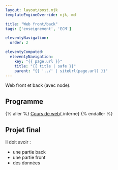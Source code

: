```yaml
---
layout: layout/post.njk 
templateEngineOverride: njk, md

title: "Web front/back"
tags: ['enseignement', 'ECM']

eleventyNavigation:
  order: 2

eleventyComputed:
  eleventyNavigation:
    key: "{{ page.url }}"
    title: "{{ title | safe }}"
    parent: "{{ '../' | siteUrl(page.url) }}"
---
```


<!-- début résumé -->

Web front et back (avec node).

<!-- fin résumé -->

## Programme

{% aller %}
[Cours de web]("/cours/web"){.interne}
{% endaller %}

## Projet final

Il doit avoir :

* une partie back
* une partie front
* des données
